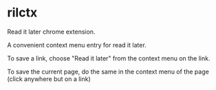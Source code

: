 rilctx
======

Read it later chrome extension.

A convenient context menu entry for read it later.

To save a link, choose "Read it later" from the context menu on the link.

To save the current page, do the same in the context menu of the page (click anywhere but on a link)